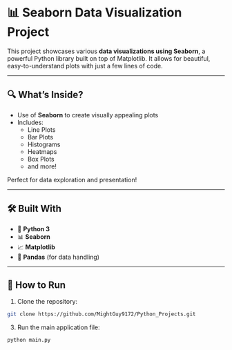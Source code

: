 # 📊 Seaborn Data Visualization Project

This project showcases various **data visualizations using Seaborn**, a powerful Python library built on top of Matplotlib. It allows for beautiful, easy-to-understand plots with just a few lines of code.

---

## 🔍 What’s Inside?

- Use of **Seaborn** to create visually appealing plots
- Includes:
  - Line Plots
  - Bar Plots
  - Histograms
  - Heatmaps
  - Box Plots
  - and more!

Perfect for data exploration and presentation!

---

## 🛠️ Built With

- 🐍 **Python 3**
- 📊 **Seaborn**
- 📈 **Matplotlib**
- 🧮 **Pandas** (for data handling)

---

## 🚀 How to Run

1. Clone the repository:

```bash
git clone https://github.com/MightGuy9172/Python_Projects.git
```

3. Run the main application file:

```sh
python main.py
```

